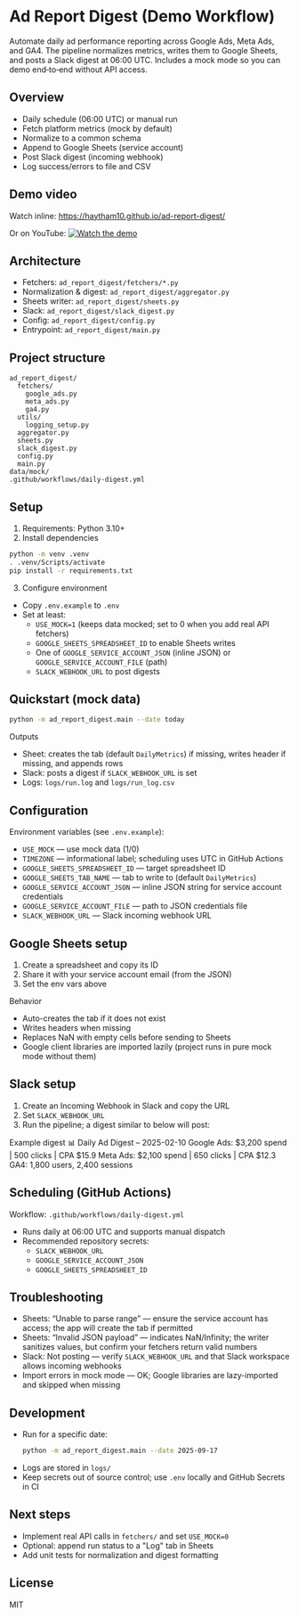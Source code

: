 # Ad Report Digest (Demo Workflow)

Automate daily ad performance reporting across Google Ads, Meta Ads, and GA4. The pipeline normalizes metrics, writes them to Google Sheets, and posts a Slack digest at 06:00 UTC. Includes a mock mode so you can demo end‑to‑end without API access.

## Overview
- Daily schedule (06:00 UTC) or manual run
- Fetch platform metrics (mock by default)
- Normalize to a common schema
- Append to Google Sheets (service account)
- Post Slack digest (incoming webhook)
- Log success/errors to file and CSV

## Demo video
Watch inline: https://haytham10.github.io/ad-report-digest/

Or on YouTube:
[![Watch the demo](https://img.youtube.com/vi/I1zrcAWNdFA/hqdefault.jpg)](https://youtu.be/I1zrcAWNdFA)

## Architecture
- Fetchers: `ad_report_digest/fetchers/*.py`
- Normalization & digest: `ad_report_digest/aggregator.py`
- Sheets writer: `ad_report_digest/sheets.py`
- Slack: `ad_report_digest/slack_digest.py`
- Config: `ad_report_digest/config.py`
- Entrypoint: `ad_report_digest/main.py`

## Project structure
```
ad_report_digest/
  fetchers/
    google_ads.py
    meta_ads.py
    ga4.py
  utils/
    logging_setup.py
  aggregator.py
  sheets.py
  slack_digest.py
  config.py
  main.py
data/mock/
.github/workflows/daily-digest.yml
```

## Setup
1) Requirements: Python 3.10+
2) Install dependencies
```bash
python -m venv .venv
. .venv/Scripts/activate
pip install -r requirements.txt
```
3) Configure environment
- Copy `.env.example` to `.env`
- Set at least:
  - `USE_MOCK=1` (keeps data mocked; set to 0 when you add real API fetchers)
  - `GOOGLE_SHEETS_SPREADSHEET_ID` to enable Sheets writes
  - One of `GOOGLE_SERVICE_ACCOUNT_JSON` (inline JSON) or `GOOGLE_SERVICE_ACCOUNT_FILE` (path)
  - `SLACK_WEBHOOK_URL` to post digests

## Quickstart (mock data)
```bash
python -m ad_report_digest.main --date today
```
Outputs
- Sheet: creates the tab (default `DailyMetrics`) if missing, writes header if missing, and appends rows
- Slack: posts a digest if `SLACK_WEBHOOK_URL` is set
- Logs: `logs/run.log` and `logs/run_log.csv`

## Configuration
Environment variables (see `.env.example`):
- `USE_MOCK` — use mock data (1/0)
- `TIMEZONE` — informational label; scheduling uses UTC in GitHub Actions
- `GOOGLE_SHEETS_SPREADSHEET_ID` — target spreadsheet ID
- `GOOGLE_SHEETS_TAB_NAME` — tab to write to (default `DailyMetrics`)
- `GOOGLE_SERVICE_ACCOUNT_JSON` — inline JSON string for service account credentials
- `GOOGLE_SERVICE_ACCOUNT_FILE` — path to JSON credentials file
- `SLACK_WEBHOOK_URL` — Slack incoming webhook URL

## Google Sheets setup
1. Create a spreadsheet and copy its ID
2. Share it with your service account email (from the JSON)
3. Set the env vars above

Behavior
- Auto-creates the tab if it does not exist
- Writes headers when missing
- Replaces NaN with empty cells before sending to Sheets
- Google client libraries are imported lazily (project runs in pure mock mode without them)

## Slack setup
1. Create an Incoming Webhook in Slack and copy the URL
2. Set `SLACK_WEBHOOK_URL`
3. Run the pipeline; a digest similar to below will post:

Example digest
📊 Daily Ad Digest – 2025-02-10
Google Ads: $3,200 spend | 500 clicks | CPA $15.9
Meta Ads: $2,100 spend | 650 clicks | CPA $12.3
GA4: 1,800 users, 2,400 sessions

## Scheduling (GitHub Actions)
Workflow: `.github/workflows/daily-digest.yml`
- Runs daily at 06:00 UTC and supports manual dispatch
- Recommended repository secrets:
  - `SLACK_WEBHOOK_URL`
  - `GOOGLE_SERVICE_ACCOUNT_JSON`
  - `GOOGLE_SHEETS_SPREADSHEET_ID`

## Troubleshooting
- Sheets: “Unable to parse range” — ensure the service account has access; the app will create the tab if permitted
- Sheets: “Invalid JSON payload” — indicates NaN/Infinity; the writer sanitizes values, but confirm your fetchers return valid numbers
- Slack: Not posting — verify `SLACK_WEBHOOK_URL` and that Slack workspace allows incoming webhooks
- Import errors in mock mode — OK; Google libraries are lazy-imported and skipped when missing

## Development
- Run for a specific date:
  ```bash
  python -m ad_report_digest.main --date 2025-09-17
  ```
- Logs are stored in `logs/`
- Keep secrets out of source control; use `.env` locally and GitHub Secrets in CI

## Next steps
- Implement real API calls in `fetchers/` and set `USE_MOCK=0`
- Optional: append run status to a "Log" tab in Sheets
- Add unit tests for normalization and digest formatting

## License
MIT
